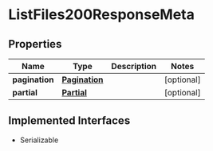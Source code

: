

# ListFiles200ResponseMeta


## Properties

Name | Type | Description | Notes
------------ | ------------- | ------------- | -------------
**pagination** | [**Pagination**](Pagination.md) |  |  [optional]
**partial** | [**Partial**](Partial.md) |  |  [optional]


## Implemented Interfaces

* Serializable


